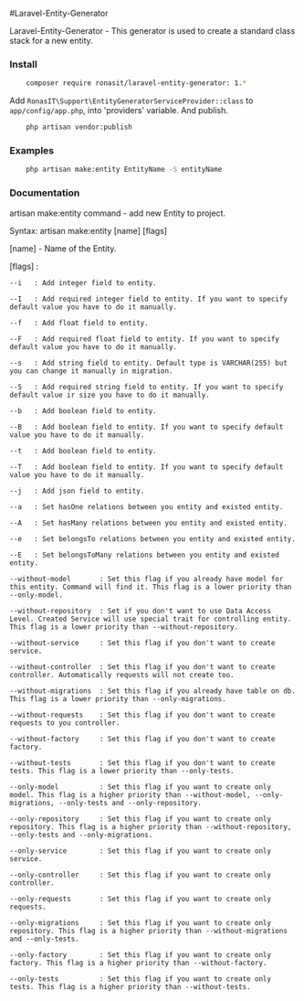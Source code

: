 #Laravel-Entity-Generator

Laravel-Entity-Generator - This generator is used to create a standard class stack for a new entity.

### Install

```bash
    composer require ronasit/laravel-entity-generator: 1.*
```

Add `RonasIT\Support\EntityGeneratorServiceProvider::class` to `app/config/app.php`, 
into 'providers' variable. And publish.

```bash
    php artisan vendor:publish
```

### Examples
```bash
    php artisan make:entity EntityName -S entityName
```

### Documentation 

artisan make:entity command - add new Entity to project.

Syntax: artisan make:entity [name] [flags]

[name] - Name of the Entity.

[flags] :

    --i   : Add integer field to entity.
    
    --I   : Add required integer field to entity. If you want to specify default value you have to do it manually.
    
    --f   : Add float field to entity.
    
    --F   : Add required float field to entity. If you want to specify default value you have to do it manually.
    
    --s   : Add string field to entity. Default type is VARCHAR(255) but you can change it manually in migration.
    
    --S   : Add required string field to entity. If you want to specify default value ir size you have to do it manually.
    
    --b   : Add boolean field to entity.
    
    --B   : Add boolean field to entity. If you want to specify default value you have to do it manually.
    
    --t   : Add boolean field to entity.
    
    --T   : Add boolean field to entity. If you want to specify default value you have to do it manually.
    
    --j   : Add json field to entity.
    
    --a   : Set hasOne relations between you entity and existed entity.
    
    --A   : Set hasMany relations between you entity and existed entity.
    
    --e   : Set belongsTo relations between you entity and existed entity.
    
    --E   : Set belongsToMany relations between you entity and existed entity.
    
    --without-model       : Set this flag if you already have model for this entity. Command will find it. This flag is a lower priority than --only-model.
     
    --without-repository  : Set if you don't want to use Data Access Level. Created Service will use special trait for controlling entity. This flag is a lower priority than --without-repository.
     
    --without-service     : Set this flag if you don't want to create service.
     
    --without-controller  : Set this flag if you don't want to create controller. Automatically requests will not create too.
     
    --without-migrations  : Set this flag if you already have table on db. This flag is a lower priority than --only-migrations.
    
    --without-requests    : Set this flag if you don't want to create requests to you controller.
    
    --without-factory     : Set this flag if you don't want to create factory.
    
    --without-tests       : Set this flag if you don't want to create tests. This flag is a lower priority than --only-tests.
    
    --only-model          : Set this flag if you want to create only model. This flag is a higher priority than --without-model, --only-migrations, --only-tests and --only-repository.
     
    --only-repository     : Set this flag if you want to create only repository. This flag is a higher priority than --without-repository, --only-tests and --only-migrations.
    
    --only-service        : Set this flag if you want to create only service.
    
    --only-controller     : Set this flag if you want to create only controller.
    
    --only-requests       : Set this flag if you want to create only requests.
    
    --only-migrations     : Set this flag if you want to create only repository. This flag is a higher priority than --without-migrations and --only-tests.
    
    --only-factory        : Set this flag if you want to create only factory. This flag is a higher priority than --without-factory.
    
    --only-tests          : Set this flag if you want to create only tests. This flag is a higher priority than --without-tests.
          